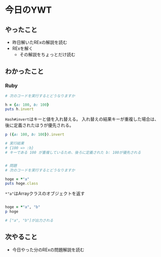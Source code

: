 # 今日のYWT

## やったこと

- 昨日解いたRExの解説を読む
- RExを解く
  - その解説をちょっとだけ読む

## わかったこと

### Ruby

```ruby
# 次のコードを実行するとどうなりますか

h = {a: 100, b: 100}
puts h.invert
```

`Hash#invert`はキーと値を入れ替える。
入れ替えの結果キーが重複した場合は、後に定義されたほうが優先される。

```ruby
p ({a: 100, b: 100}).invert

# 実行結果
# {100 => :b}
# キーである 100 が重複しているため、後ろに定義された b: 100が優先される
```

```ruby

# 問題
# 次のコードを実行するとどうなりますか

hoge = *"a"
puts hoge.class
```

`*"a"`はArrayクラスのオブジェクトを返す

```ruby

hoge = *"a", "b"
p hoge

# ["a", "b"]が出力される
```

## 次やること

- 今日やった分のRExの問題解説を読む

